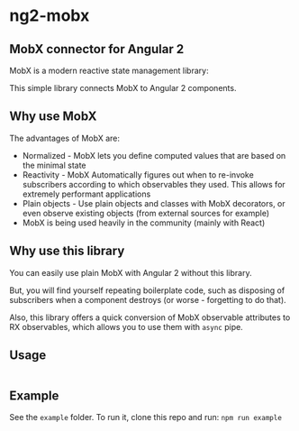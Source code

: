 # ng2-mobx

## MobX connector for Angular 2
MobX is a modern reactive state management library:

This simple library connects MobX to Angular 2 components.

## Why use MobX
The advantages of MobX are:
* Normalized - MobX lets you define computed values that are based on the minimal state
* Reactivity - MobX Automatically figures out when to re-invoke subscribers according to which observables they used. This allows for extremely performant applications
* Plain objects - Use plain objects and classes with MobX decorators, or even observe existing objects (from external sources for example)
* MobX is being used heavily in the community (mainly with React)

## Why use this library
You can easily use plain MobX with Angular 2 without this library.

But, you will find yourself repeating boilerplate code, such as disposing of subscribers when a component destroys (or worse - forgetting to do that).

Also, this library offers a quick conversion of MobX observable attributes to RX observables, which allows you to use them with `async` pipe.

## Usage
```

```

## Example
See the `example` folder.
To run it, clone this repo and run:
`npm run example`
